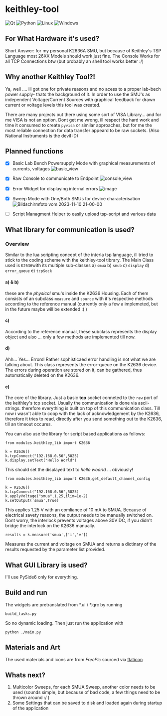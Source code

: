 # keithley-tool
![Qt](https://img.shields.io/badge/Qt-%23217346.svg?style=for-the-badge&logo=Qt&logoColor=white) ![Python](https://img.shields.io/badge/python-3670A0?style=for-the-badge&logo=python&logoColor=ffdd54) ![Linux](https://img.shields.io/badge/Linux-FCC624?style=for-the-badge&logo=linux&logoColor=black) ![Windows](https://img.shields.io/badge/Windows-0078D6?style=for-the-badge&logo=windows&logoColor=white) 


## For What Hardware it's used?
Short Answer: for my personal K2636A SMU, but because of Keithley's TSP Language most 26XX Models should work just fine. The Console Works for all TCP Connections btw (but probably an shell tool works better :/)

## Why another Keithley Tool?!

Ya, well .... ill got one for private reasons and no acess to a proper lab-bech power supply- thats the background of it.
In order to use the SMU's as independent Voltage/Current Sources with graphical feedback for drawn current or voltage levels this tool was created.

There are many projects out there using some sort of VISA Library... and for me VISA is not an option. Dont get me wrong, ill respect the hard work and time it consumed to create `pyvisa` or similar approaches, but for me the most reliable connection for data transfer appeard to be raw sockets. 
(Also National Instruments is the devil :D)

## Planned functions 
- [x] Basic Lab Bench Powersupply Mode with graphical measurements of currents, voltages
![basic_view](https://github.com/schwemmdx/keithley-tool/assets/57574663/46a19792-35c9-47ca-820f-30196fc37f08)

- [x] Raw Console to communicate to Endpoint
![console_view](https://github.com/schwemmdx/keithley-tool/assets/57574663/c41354c2-9850-4864-b35d-f994eaf35206)

- [X] Error Widget for displaying internal errors
   ![image](https://github.com/schwemmdx/keithley-tool/assets/57574663/807e71a3-2b75-4608-8722-d4f353bf9298)


- [x] Sweep Mode with One/Both SMUs for device characterisation
![Bildschirmfoto vom 2023-11-10 21-00-00](https://github.com/schwemmdx/keithley-tool/assets/57574663/580088ce-4cb5-4d38-978e-f1ab48ba3ffb)

- [ ] Script Managment Helper to easily upload tsp-script and various data

## What library for communication is used?
### Overview
Similar to the lua scripting concept of the interla tsp language, ill tried to stick to the coding scheme with the keithley-tool tibrary.
The Main Class used is `K2636`with its multiple sub-classes 
a) `smua`
b) `smub`
c) `display`
d) `error_queue`
e) `tcpSock`

#### a) & b)
these are the _physical_ smu's inside the K2636 Housing. Each of them consists of an subclass `measure` and `source` with it's respective methods according to the reference manual (currently only a few a implemeted, but in the future maybe will be extended :) )
#### c)
According to the reference manual, these subclass represents the display object and also ... only a few methods are implemented till now.
#### d) 
Ahh... Yes... Errors!
Rather sophisticaed error handling is not what we are talking about. This class represents the error-queue on the K2636 device. The errors during operation are stored on it, can be gathered, thus automatically deleted on the K2636.
#### e)
The core of the library. Just a basic __tcp__ socket conneted to the `raw` port of the keithley's tcp socket. Usually the communication is done via ascii-strings. therefore everything is built on top of this communication class. Till now i wasn't able to coop with the lack of acknowledgement by the K2636, therefore it tries to read, directly after you send something out to the K2636, till an timeout occures.

You can also use the library for script based applications as follows:
```
from modules.keithley_lib import K2636

k = K2636()
k.tcpConnect("192.168.0.56",5025)
k.display.setText("Hello World")
```
This should set the displayed text to _hello woorld_ ... obviously!

```
from modules.keithley_lib import K2636,get_default_channel_config

k = K2636()
k.tcpConnect("192.168.0.56",5025)
k.applyVoltage("smua",1.25,ilim=1e-2)
k.setOutput('smua',True)
```
This applies 1.25 V with an comliance of 10 mA to SMUA. Because of electrical savety reasons, the output needs to be manually switched on. Dont worry, the interlock prevents voltages above 30V DC, if you didn't bridge the interlock on the K2636 manually.

```
results = k.measure('smua',['i','v'])

```
Measures the current and voltage on SMUA and returns a dictinary of the results requested by the parameter list provided.

## What GUI Library is used?
I'll use PySide6 only for everything. 

## Build and run
The widgets are pretranslated from *.ui / *.qrc by running 
```
build_tasks.py
```
So no dynamic loading. 
Then just run the application with 
```
python ./main.py
```

## Materials and Art
The used materials and icons are from _FreePic_ sourced via [flaticon](https://www.flaticon.com/de/autoren/special/lineal-color/14)

## Whats next?
1. Multicolor Sweeps, for each SMUA Sweep, another color needs to be used (sounds simple, but because of bad code, a few things need to be thrown around :/ )
2. Some Settings that can be saved to disk and loaded again during startup of the application
